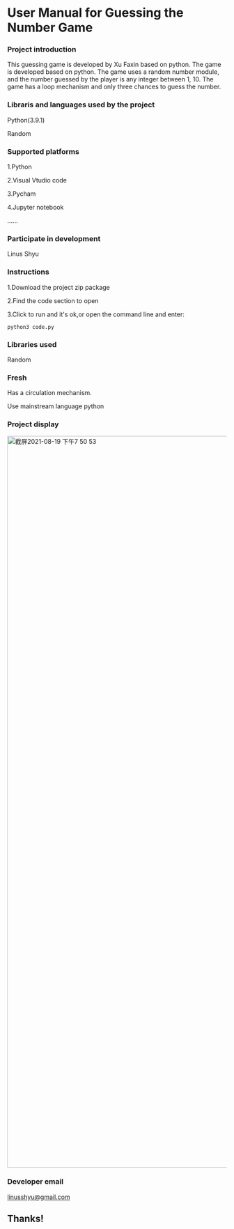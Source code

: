 # User Manual for Guessing the Number Game

### Project introduction

This guessing game is developed by Xu Faxin based on python.
The game is developed based on python.
The game uses a random number module, and the number guessed by the player is any integer between 1, 10.
The game has a loop mechanism and only three chances to guess the number.

### Libraris and languages used by the project

Python(3.9.1)

Random

### Supported platforms

1.Python

2.Visual Vtudio code

3.Pycham

4.Jupyter notebook

......

### Participate in development

Linus Shyu

### Instructions

1.Download the project zip package

2.Find the code section to open

3.Click to run and it's ok,or open the command line and enter:

```shell
python3 code.py
```

### Libraries used

Random

### Fresh

Has a circulation mechanism.

Use mainstream language python

### Project display

<img width="1680" alt="截屏2021-08-19 下午7 50 53" src="https://user-images.githubusercontent.com/83543818/130066467-8a8f0572-fb3e-47fe-851f-d7388defb99d.png">


### Developer email

linusshyu@gmail.com

## Thanks!







